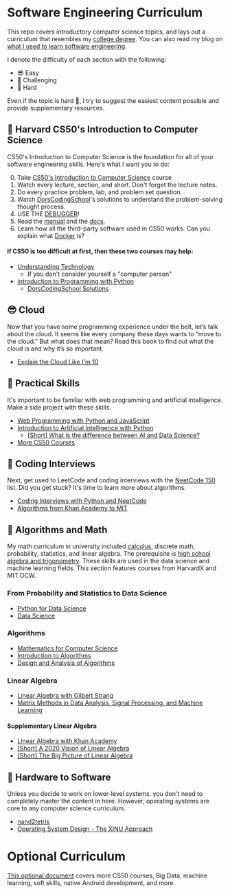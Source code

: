 # Software Engineering Curriculum

This repo covers introductory computer science topics, and lays out a curriculum that resembles my [college degree][1]. You can also read my blog on [what I used to learn software engineering][2].

I denote the difficulty of each section with the following:

- 😎 Easy
- 🤔 Challenging
- 🤬 Hard

Even if the topic is hard 🤬, I try to suggest the easiest content possible and provide supplementary resources.

[1]: https://www.cs.utexas.edu/sites/default/files/documents/4-Year%20Plan_1.pdf
[2]: https://medium.com/@seanaujong/a-software-engineering-journey-for-beginners-a08640916929

## 🤔 Harvard CS50's Introduction to Computer Science

CS50's Introduction to Computer Science is the foundation for all of your software engineering skills. Here's what I want you to do:

0. Take [CS50's Introduction to Computer Science][3] course
1. Watch every lecture, section, and short. Don't forget the lecture notes.
2. Do every practice problem, lab, and problem set question.
3. Watch [DorsCodingSchool][4]'s solutions to understand the problem-solving thought process.
4. USE THE [DEBUGGER][5]!
5. Read the [manual][6] and the [docs][7].
6. Learn how all the third-party software used in CS50 works. Can you explain what [Docker][8] is?

[3]: https://cs50.harvard.edu/x
[4]: https://www.youtube.com/playlist?list=PLo_wesNOyQTMl3zIvoIVANOqGNL4B2Sg-
[5]: https://cs50.harvard.edu/x/2023/notes/2/#debugging
[6]: https://manual.cs50.io/
[7]: https://cs50.readthedocs.io/
[8]: https://cs50.readthedocs.io/docker/

#### If CS50 is too difficult at first, then these two courses may help:

- [Understanding Technology](https://www.edx.org/course/cs50s-understanding-technology)
    - If you don't consider yourself a "computer person"
- [Introduction to Programming with Python](cs50.harvard.edu/python)
    - [DorsCodingSchool Solutions](https://www.youtube.com/playlist?list=PLo_wesNOyQTNkV3DzBMz5HNfUDrVTEeh9)

## 😎 Cloud

Now that you have some programming experience under the belt, let’s talk about the cloud. It seems like every company these days wants to “move to the cloud.” But what does that mean? Read this book to find out what the cloud is and why it’s so important.

- [Explain the Cloud Like I'm 10](https://www.amazon.com/dp/B0765C4SNR)

## 🤔 Practical Skills

It's important to be familiar with web programming and artificial intelligence. Make a side project with these skills.

- [Web Programming with Python and JavaScript](https://cs50.harvard.edu/web/2020/)
- [Introduction to Artificial Intelligence with Python](https://www.edx.org/course/cs50s-introduction-to-artificial-intelligence-with-python)
    - [[Short] What is the difference between AI and Data Science?](https://www.youtube.com/watch?v=kNrw64dmfpk)
- [More CS50 Courses](https://www.edx.org/cs50)

## 🤔 Coding Interviews

Next, get used to LeetCode and coding interviews with the [NeetCode 150](https://neetcode.io/practice) list. Did you get stuck? It's time to learn more about algorithms.

- [Coding Interviews with Python and NeetCode](https://medium.com/@seanaujong/getting-started-with-technical-interviews-for-software-engineering-as-a-college-freshman-64dbecc0b15c)
- [Algorithms from Khan Academy to MIT](https://medium.com/@seanaujong/an-introduction-to-algorithms-d3d5edab5b6a)

## 🤬 Algorithms and Math

My math curriculum in university included [calculus](https://www.youtube.com/playlist?list=PL21BCE50ABFF029F1), discrete math, probability, statistics, and linear algebra. The prerequisite is [high school algebra and trigonometry](https://www.khanacademy.org/). These skills are used in the data science and machine learning fields. This section features courses from HarvardX and MIT OCW.

### From Probability and Statistics to Data Science

- [Python for Data Science](https://www.edx.org/professional-certificate/harvardx-learning-python-for-data-science)
- [Data Science](https://www.edx.org/professional-certificate/harvardx-data-science)

### Algorithms

- [Mathematics for Computer Science](https://ocw.mit.edu/courses/6-042j-mathematics-for-computer-science-spring-2015/)
- [Introduction to Algorithms](https://ocw.mit.edu/courses/6-006-introduction-to-algorithms-spring-2020/)
- [Design and Analysis of Algorithms](https://ocw.mit.edu/courses/6-046j-design-and-analysis-of-algorithms-spring-2015/)

### Linear Algebra

- [Linear Algebra with Gilbert Strang](https://www.youtube.com/playlist?list=PL221E2BBF13BECF6C)
- [Matrix Methods in Data Analysis, Signal Processing, and Machine Learning](https://www.youtube.com/playlist?list=PLUl4u3cNGP63oMNUHXqIUcrkS2PivhN3k)

#### Supplementary Linear Algebra

- [Linear Algebra with Khan Academy](https://www.khanacademy.org/math/linear-algebra)
- [[Short] A 2020 Vision of Linear Algebra](https://www.youtube.com/playlist?list=PLUl4u3cNGP61iQEFiWLE21EJCxwmWvvek)
- [[Short] The Big Picture of Linear Algebra](https://www.youtube.com/watch?v=ggWYkes-n6E)

## 🤬 Hardware to Software

Unless you decide to work on lower-level systems, you don't need to completely master the content in here. However, operating systems are core to any computer science curriculum.

- [nand2tetris](https://www.nand2tetris.org/)
- [Operating System Design - The XINU Approach](https://xinu.cs.purdue.edu/)

# Optional Curriculum

[This optional document](./OPTIONAL.md) covers more CS50 courses, Big Data, machine learning, soft skills, native Android development, and more.
